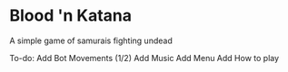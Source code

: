 # Blood 'n Katana
A simple game of samurais fighting undead

To-do:
    Add Bot Movements (1/2)
    Add Music
    Add Menu
    Add How to play
    
